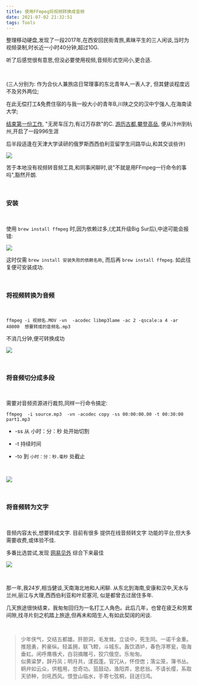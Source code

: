 ```yaml
---
title: 使用FFmpeg将视频转换成音频
date: 2021-07-02 21:32:51
tags: Tools
---
```



整理移动硬盘,发现了一段2017年,在西安回民街青旅,素昧平生的三人闲谈,当时为视频录制,时长近一小时40分钟,超过10G.

听了后感觉很有意思,但没必要使用视频,音频形式空间小,更合适. 

<br>

(三人分别为: 作为合伙人兼旅店日常理事的东北青年A,一表人才, 但其健谈程度远不及另外两位; 

在此无偿打工&免费住宿的与我一般大小的青年B,川陕之交的汉中宁强人,在海南读大学; 

[结束第一份工作](https://dashen.tech/2017/04/13/coming-going/), "无房车压力,有过万存款"的C. [游历古都](https://dashen.tech/2017/05/05/%E9%95%BF%E5%AE%89%E5%8F%A4%E6%84%8F/),[攀登高岳](https://dashen.tech/2017/05/30/%E5%8D%8E%E5%B1%B1%E5%88%AB%E4%BC%A0/), 便从汴州到杭州,开启了一段996生涯


 后半段适逢在天津大学读研的俄罗斯西西伯利亚留学生问路华山,和其交谈些许)

<!-- <img src="使用FFmpeg将视频转换成音频/3.png" width = 90% height = 50% /> -->


![](http://qvnyxkfve.hd-bkt.clouddn.com/ffmpeg3)


苦于本地没有视频转音频工具,和同事闲聊时,说"不就是用FFmpeg一行命令的事吗",豁然开朗.


<br>

### 安装


<br>

使用 `brew install ffmpeg` 时,因为依赖过多,(尤其升级Big Sur后),中途可能会报错:



<!-- <img src="使用FFmpeg将视频转换成音频/1.png" width = 90% height = 50% /> -->


![](http://qvnyxkfve.hd-bkt.clouddn.com/ffmpeg1)


这时仅需 `brew install 安装失败的依赖名称`, 而后再 `brew install ffmpeg`. 如此往复便可安装成功.



<br>


### 将视频转换为音频

<br>

`ffmpeg -i 视频名.MOV -vn  -acodec libmp3lame -ac 2 -qscale:a 4 -ar 48000  想要转成的音频名.mp3`


不消几分钟,便可转换成功

<!-- <img src="使用FFmpeg将视频转换成音频/2.png" width = 90% height = 50% /> -->

![](http://qvnyxkfve.hd-bkt.clouddn.com/ffmpeg2)




<br>


### 将音频切分成多段

<br>



需要对音频资源进行裁剪,同样一行命令搞定:


`ffmpeg  -i source.mp3  -vn -acodec copy -ss 00:00:00.00 -t 00:30:00 part1.mp3`


-  -ss 从 小时：分：秒 处开始切割 

-  -t 持续时间

-  -to 到 `小时：分：秒.毫秒` 处截止

<br>

<!-- <img src="使用FFmpeg将视频转换成音频/4.png" width = 90% height = 50% /> -->

![](http://qvnyxkfve.hd-bkt.clouddn.com/ffmpeg4)

<br>



### 将音频转为文字

<br>

音频内容太长,想要转成文字. 目前有很多 提供在线音频转文字 功能的平台,但大多需要收费,或体验不佳.

多番比选尝试,发现 [网易见外](https://jianwai.youdao.com/index/0) 综合下来最佳




<!-- <img src="使用FFmpeg将视频转换成音频/6.png" width = 90% height = 50% /> -->


![](http://qvnyxkfve.hd-bkt.clouddn.com/ffmpeg6)

<br>



那一年,我24岁,相当健谈,天南海北地和人闲聊. 从东北到海南,安康和汉中,天水与兰州,丽江与大理,西西伯利亚和叶尼塞河, 似是都曾去过居住多年.

几天旅途很快结束，我匆匆回归为一名打工人角色。此后几年，也曾在疲乏和劳累间隙,找寻片刻之机踏上旅途,但再未和陌生人,有如此契阔的闲谈.

<br>


> 少年侠气，交结五都雄。肝胆洞，毛发耸。立谈中，死生同。一诺千金重。推翘勇，矜豪纵。轻盖拥，联飞鞚，斗城东。轰饮酒垆，春色浮寒瓮，吸海垂虹。闲呼鹰嗾犬，白羽摘雕弓，狡穴俄空。乐匆匆。<br>
似黄粱梦，辞丹凤；明月共，漾孤蓬。官冗从，怀倥偬；落尘笼，簿书丛。鹖弁如云众，供粗用，忽奇功。笳鼓动，渔阳弄，思悲翁。不请长缨，系取天骄种，剑吼西风。恨登山临水，手寄七弦桐，目送归鸿。